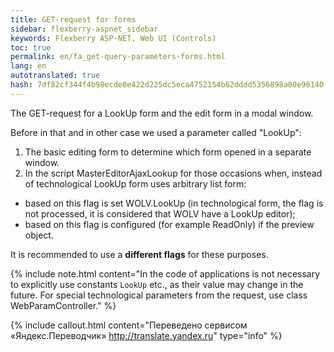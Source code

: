 ```yaml
--- 
title: GET-request for forms 
sidebar: flexberry-aspnet_sidebar 
keywords: Flexberry ASP-NET, Web UI (Controls) 
toc: true 
permalink: en/fa_get-query-parameters-forms.html 
lang: en 
autotranslated: true 
hash: 7df82cf344f4b98ecde0e422d225dc5eca4752154b62dddd5356898a00e96140 
--- 
```


The GET-request for a LookUp form and the edit form in a modal window. 

Before in that and in other case we used a parameter called "LookUp": 

1. The basic editing form to determine which form opened in a separate window. 
2. In the script MasterEditorAjaxLookup for those occasions when, instead of technological LookUp form uses arbitrary list form: 
* based on this flag is set WOLV.LookUp (in technological form, the flag is not processed, it is considered that WOLV have a LookUp editor); 
* based on this flag is configured (for example ReadOnly) if the preview object. 

It is recommended to use a **different flags** for these purposes. 

{% include note.html content="In the code of applications is not necessary to explicitly use constants `LookUp` etc., as their value may change in the future. For special technological parameters from the request, use class WebParamController." %} 



{% include callout.html content="Переведено сервисом «Яндекс.Переводчик» <http://translate.yandex.ru>" type="info" %}